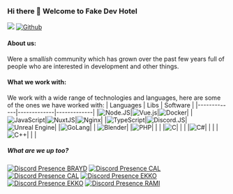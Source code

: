 ### Hi there 👋 Welcome to Fake Dev Hotel

![](https://visitor-badge.laobi.icu/badge?page_id=fakedevhotel.fakedevhotel) [![Github](https://img.shields.io/github/stars/fakedevhotel?style=social)](https://github.com/fakedevhotel)

#### About us:
Were a small*ish* community which has grown over the past few years full of people who are interested in development and other things.

#### What we work with:
We work with a wide range of technologies and languages, here are some of the ones we have worked with:
| Languages   | Libs        | Software    |
|-------------|-------------|-------------|
|![Node.JS](https://img.shields.io/badge/Node.js-43853D?style=for-the-badge&logo=node.js&logoColor=white)|![Vue.js](https://img.shields.io/badge/vuejs-%2335495e.svg?style=for-the-badge&logo=vuedotjs&logoColor=%234FC08D)|![Docker](https://img.shields.io/badge/docker-%230db7ed.svg?style=for-the-badge&logo=docker&logoColor=white)|
|![JavaScript](https://img.shields.io/badge/javascript-%23323330.svg?style=for-the-badge&logo=javascript&logoColor=%23F7DF1E)|![NuxtJS](https://img.shields.io/badge/Nuxt-black?style=for-the-badge&logo=nuxt.js&logoColor=white)|![Nginx](https://img.shields.io/badge/nginx-%23009639.svg?style=for-the-badge&logo=nginx&logoColor=white)|
|![TypeScript](https://img.shields.io/badge/TypeScript-007ACC?style=for-the-badge&logo=typescript&logoColor=white)|![Discord.JS](https://img.shields.io/badge/Discord.JS-7289DA?style=for-the-badge&logo=discord&logoColor=white)|![Unreal Engine](https://img.shields.io/badge/unreal%20engine-%230e1128.svg?style=for-the-badge&logo=unrealengine&logoColor=white)|
|![GoLang](https://img.shields.io/badge/Go-00ADD8?style=for-the-badge&logo=go&logoColor=white)| | ![Blender](https://img.shields.io/badge/blender-%23f5792a.svg?style=for-the-badge&logo=blender&logoColor=white)|
|![PHP](https://img.shields.io/badge/PHP-777BB4?style=for-the-badge&logo=php&logoColor=white)| | |
|![C](https://img.shields.io/badge/C-00599C?style=for-the-badge&logo=c&logoColor=white)| | |
|![C#](https://img.shields.io/badge/C%23-239120?style=for-the-badge&logo=c-sharp&logoColor=white)| | |
|![C++](https://img.shields.io/badge/C%2B%2B-00599C?style=for-the-badge&logo=c%2B%2B&logoColor=white)| | |

##### What are we up too?
[![Discord Presence BRAYD](https://gh-profile.onlytunes.uk/api/402908830532501526)](https://discord.com/users/402908830532501526) [![Discord Presence CAL](https://gh-profile.onlytunes.uk/api/226453388039028736)](https://discord.com/users/226453388039028736) [![Discord Presence CAL](https://gh-profile.onlytunes.uk/api/161071543584030720)](https://discord.com/users/161071543584030720) [![Discord Presence EKKO](https://gh-profile.onlytunes.uk/api/231587864821891078)](https://discord.com/users/231587864821891078) [![Discord Presence EKKO](https://gh-profile.onlytunes.uk/api/203149872210116608)](https://discord.com/users/203149872210116608) [![Discord Presence RAMI](https://gh-profile.onlytunes.uk/api/570664276587708427)](https://discord.com/users/570664276587708427)
